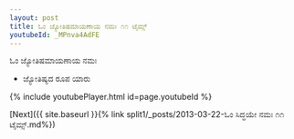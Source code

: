 ```yaml
---
layout: post
title: ಓಂ ಜ್ಯೋತಿಷಮಾಯಣಾಯ ನಮಃ ೧೧ ಟೈಮ್ಸ್
youtubeId: _MPnva4AdFE
---
```

 
 
 ಓಂ ಜ್ಯೋತಿಷಮಾಯಣಾಯ ನಮಃ  
 
 -  ಜ್ಯೋತಿಷ್ಯದ ರೂಪ ಯಾರು 
 
  
 
  
 
 
 
 
 
 


{% include youtubePlayer.html id=page.youtubeId %}
 
[Next]({{ site.baseurl }}{% link  split1/_posts/2013-03-22-ಓಂ ಸಿದ್ಧಯೇ ನಮಃ ೧೧ ಟೈಮ್ಸ್.md%})
 
